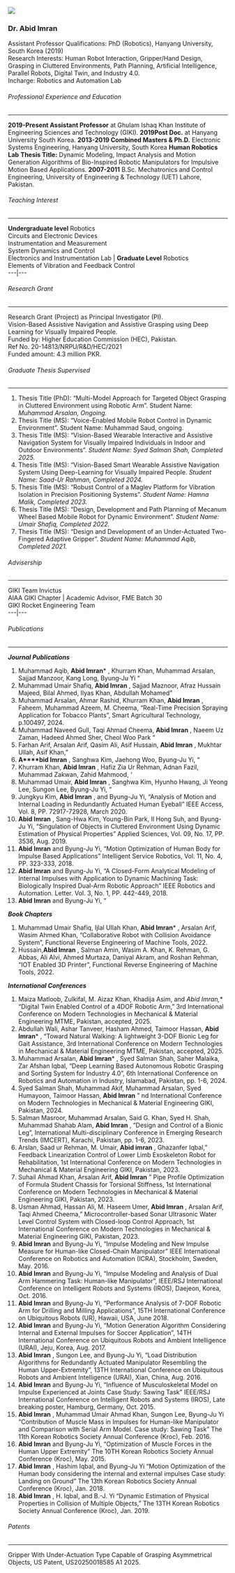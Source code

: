 [![](https://giki.edu.pk/wp-content/uploads/2019/11/ABED-550x500.webp)](https://giki.edu.pk/wp-content/uploads/2019/11/ABED-jpg.webp)
### Dr. Abid Imran
Assistant Professor 
Qualifications: PhD (Robotics), Hanyang University, South Korea (2019)  
Research Interests: Human Robot Interaction, Gripper/Hand Design, Grasping in Cluttered Environments, Path Planning, Artificial Intelligence, Parallel Robots, Digital Twin, and Industry 4.0.   
Incharge: Robotics and Automation Lab
###### Professional Experience and Education
* * *
**2019-Present Assistant Professor** at Ghulam Ishaq Khan Institute of Engineering Sciences and Technology (GIKI).
****2019******Post Doc.** at Hanyang University South Korea.
**2013-2019 Combined Masters & Ph.D.** Electronic Systems Engineering, Hanyang University, South Korea
**Human Robotics Lab**
**Thesis Title:** Dynamic Modeling, Impact Analysis and Motion Generation Algorithms of Bio-Inspired Robotic Manipulators for Impulsive Motion Based Applications.
**2007-2011** B.Sc. Mechatronics and Control Engineering, University of Engineering & Technology (UET) Lahore, Pakistan.
###### Teaching Interest
* * *
**Undergraduate level** Robotics  
Circuits and Electronic Devices  
Instrumentation and Measurement  
System Dynamics and Control  
Electronics and Instrumentation Lab |  **Graduate Level** Robotics  
Elements of Vibration and Feedback Control  
---|---  
###### Research Grant
* * *
Research Grant (Project) as Principal Investigator (PI).  
Vision-Based Assistive Navigation and Assistive Grasping using Deep Learning for Visually Impaired People.  
Funded by: Higher Education Commission (HEC), Pakistan.  
Ref No. 20-14813/NRPU/R&D/HEC/2021  
Funded amount: 4.3 million PKR.
###### Graduate Thesis Supervised
* * *
  1. Thesis Title (PhD): “Multi-Model Approach for Targeted Object Grasping in Cluttered Environment using Robotic Arm”. Student Name: _Muhammad Arsalan, Ongoing._
  2. Thesis Title (MS): “Voice-Enabled Mobile Robot Control in Dynamic Environment”. Student Name: Muhammad Saud, ongoing.
  3. Thesis Title (MS): “Vision-Based Wearable Interactive and Assistive Navigation System for Visually Impaired Individuals in Indoor and Outdoor Environments”. _Student Name: Syed Salman Shah, Completed 2025._
  4. Thesis Title (MS): “Vision-Based Smart Wearable Assistive Navigation System Using Deep-Learning for Visually Impaired People. _Student Name: Saad-Ur Rahman, Completed 2024._
  5. Thesis Title (MS): “Robust Control of a Maglev Platform for Vibration Isolation in Precision Positioning Systems”. _Student Name: Hamna Malik, Completed 2023._
  6. Thesis Title (MS): “Design, Development and Path Planning of Mecanum Wheel Based Mobile Robot for Dynamic Environment”. _Student Name: Umair Shafiq, Completed 2022._
  7. Thesis Title (MS): “Design and Development of an Under-Actuated Two-Fingered Adaptive Gripper”. _Student Name: Muhammad Aqib, Completed 2021._


###### Advisership
* * *
GIKI Team Invictus  
AIAA GIKI Chapter | Academic Advisor, FME Batch 30  
GIKI Rocket Engineering Team  
---|---  
###### Publications
* * *
**_Journal Publications_**
  1. Muhammad Aqib, **Abid Imran*** , Khurram Khan, Muhammad Arsalan, Sajjad Manzoor, Kang Long, Byung‐Ju Yi “
  2. Muhammad Umair Shafiq, **Abid Imran** , Sajjad Maznoor, Afraz Hussain Majeed, Bilal Ahmed, Ilyas Khan, Abdullah Mohamed” 
  3. Muhammad Arsalan, Ahmar Rashid, Khurram Khan, **Abid Imran** , Faheem, Muhammad Azeem, M. Cheema, “Real-Time Precision Spraying Application for Tobacco Plants”, Smart Agricultural Technology, p.100497, 2024.
  4. Muhammad Naveed Gull, Taqi Ahmad Cheema, **Abid Imran** , Naeem Uz Zaman, Hadeed Ahmed Sher, Cheol Woo Park “
  5. Farhan Arif, Arsalan Arif, Qasim Ali, Asif Hussain, **Abid Imran** , Mukhtar Ullah, Asif Khan,” 
  6. **A****bid Imran** , Sanghwa Kim, Jaehong Woo, Byung-Ju Yi, “
  7. Khurram Khan, **Abid Imran** , Hafiz Zia Ur Rehman, Adnan Fazil, Muhammad Zakwan, Zahid Mahmood, ‘
  8. Muhammad Umair, **Abid Imran** , Sanghwa Kim, Hyunho Hwang, Ji Yeong Lee, Sungon Lee, Byung-Ju Yi, “
  9. Jungkyu Kim, **Abid Imran** , and Byung-Ju Yi, “Analysis of Motion and Internal Loading in Redundantly Actuated Human Eyeball” IEEE Access, Vol. 8, PP. 72917-72928, March 2020.
  10. **Abid Imran** , Sang-Hwa Kim, Young-Bin Park, Il Hong Suh, and Byung-Ju Yi, “Singulation of Objects in Cluttered Environment Using Dynamic Estimation of Physical Properties” Applied Sciences, Vol. 09, No. 17, PP. 3536, Aug. 2019.
  11. **Abid Imran** and Byung-Ju Yi, “Motion Optimization of Human Body for Impulse Based Applications” Intelligent Service Robotics, Vol. 11, No. 4, PP. 323-333, 2018.
  12. **Abid Imran** and Byung-Ju Yi, “A Closed-Form Analytical Modeling of Internal Impulses with Application to Dynamic Machining Task: Biologically Inspired Dual-Arm Robotic Approach” IEEE Robotics and Automation. Letter. Vol. 3, No. 1, PP. 442-449, 2018.
  13. **Abid Imran** and Byung-Ju Yi, “


**_Book Chapters_**
  1. Muhammad Umair Shafiq, Ijlal Ullah Khan, **Abid Imran*** , Arsalan Arif, Wasim Ahmed Khan, “Collaborative Robot with Collision Avoidance System”, Functional Reverse Engineering of Machine Tools, 2022.
  2. Hussain,**Abid Imran** , Salman Amin, Wasim A. Khan, K. Rehman, G. Abbas, Ali Alvi, Ahmed Murtaza, Daniyal Akram, and Roshan Rehman, “IOT Enabled 3D Printer”, Functional Reverse Engineering of Machine Tools, 2022.


**_International Conferences_**
  1. Maiza Matloob, Zulkifal, M. Aizaz Khan, Khadija Asim, and **Abid Imran*,** “Digital Twin Enabled Control of a 4DOF Robotic Arm,” 3rd International Conference on Modern Technologies in Mechanical & Material Engineering MTME, Pakistan, accepted, 2025.
  2. Abdullah Wali, Ashar Tanveer, Hasham Ahmed, Taimoor Hassan, **Abid Imran*** , “Toward Natural Walking: A lightweight 3-DOF Bionic Leg for Gait Assistance, 3rd International Conference on Modern Technologies in Mechanical & Material Engineering MTME, Pakistan, accepted, 2025.
  3. Muhammad Arsalan, **Abid Imran*** , Syed Salman Shah, Saher Malaika, Zar Afshan Iqbal, “Deep Learning Based Autonomous Robotic Grasping and Sorting System for Industry 4.0”, 6th International Conference on Robotics and Automation in Industry, Islamabad, Pakistan, pp. 1-6, 2024.
  4. Syed Salman Shah, Muhammad Akif, Muhammad Arsalan, Syed Humayoon, Taimoor Hassan, **Abid Imran** ” nd International Conference on Modern Technologies in Mechanical & Material Engineering GIKI, Pakistan, 2024.
  5. Salman Masroor, Muhammad Arsalan, Said G. Khan, Syed H. Shah, Muhammad Shahab Alam, **Abid Imran** , ”Design and Control of a Bionic Leg”, International Multi-disciplinary Conference in Emerging Research Trends (IMCERT), Karachi, Pakistan, pp. 1-6, 2023.
  6. Arslan, Saad ur Rehman, M. Umair, **Abid imran** , Ghazanfer Iqbal,” Feedback Linearization Control of Lower Limb Exoskeleton Robot for Rehabilitation, 1st International Conference on Modern Technologies in Mechanical & Material Engineering GIKI, Pakistan, 2023.
  7. Suhail Ahmad Khan, Arsalan Arif, **Abid Imran** ” Pipe Profile Optimization of Formula Student Chassis for Torsional Stiffness, 1st International Conference on Modern Technologies in Mechanical & Material Engineering GIKI, Pakistan, 2023.
  8. Usman Ahmad, Hassan Ali, M. Haseem Umer, **Abid Imran** , Arsalan Arif, Taqi Ahmed Cheema,” Microcontroller-based Sonar Ultrasonic Water Level Control System with Closed-loop Control Approach, 1st International Conference on Modern Technologies in Mechanical & Material Engineering GIKI, Pakistan, 2023.
  9. **Abid Imran** and Byung-Ju Yi, “Impulse Modeling and New Impulse Measure for Human-like Closed-Chain Manipulator” IEEE International Conference on Robotics and Automation (ICRA), Stockholm, Sweden, May. 2016.
  10. **Abid Imran** and Byung-Ju Yi, “Impulse Modeling and Analysis of Dual Arm Hammering Task: Human-like Manipulator”, IEEE/RSJ International Conference on Intelligent Robots and Systems (IROS), Daejeon, Korea, Oct. 2016.
  11. **Abid Imran** and Byung-Ju Yi, “Performance Analysis of 7-DOF Robotic Arm for Drilling and Milling Applications”, 15TH International Conference on Ubiquitous Robots (UR), Hawaii, USA, June 2018.
  12. **Abid Imran** and Byung-Ju Yi, “Motion Generation Algorithm Considering Internal and External Impulses for Soccer Application”, 14TH International Conference on Ubiquitous Robots and Ambient Intelligence (URAI), Jeju, Korea, Aug. 2017.
  13. **Abid Imran** , Sungon Lee, and Byung-Ju Yi, “Load Distribution Algorithms for Redundantly Actuated Manipulator Resembling the Human Upper-Extremity”, 13TH International Conference on Ubiquitous Robots and Ambient Intelligence (URAI), Xian, China, Aug. 2016.
  14. **Abid Imran** and Byung-Ju Yi, “Influence of Musculoskeletal Model on Impulse Experienced at Joints Case Study: Sawing Task” IEEE/RSJ International Conference on Intelligent Robots and Systems (IROS), Late breaking poster, Hamburg, Germany, Oct. 2015.
  15. **Abid Imran** , Muhammad Umair Ahmad Khan, Sungon Lee, Byung-Ju Yi “Contribution of Muscle Mass in Impulses for Human-like Manipulator and Comparison with Serial Arm Model. Case study: Sawing Task” The 11th Korean Robotics Society Annual Conference (Kroc), Feb. 2016.
  16. **Abid Imran** and Byung-Ju Yi, “Optimization of Muscle Forces in the Human Upper Extremity” The 10TH Korean Robotics Society Annual Conference (Kroc), May. 2015.
  17. **Abid Imran** , Hashim Iqbal, and Byung-Ju Yi “Motion Optimization of the Human body considering the internal and external impulses Case study: Landing on Ground” The 13th Korean Robotics Society Annual Conference (Kroc), Jan. 2018.
  18. **Abid Imran** , H. Iqbal, and B.-J. Yi “Dynamic Estimation of Physical Properties in Collision of Multiple Objects,” The 13TH Korean Robotics Society Annual Conference (Kroc), Jan. 2019.


###### Patents
* * *
Gripper With Under-Actuation Type Capable of Grasping Asymmetrical Objects, US Patent, US20250018585 A1 2025.
